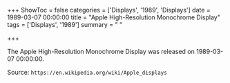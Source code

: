 +++
ShowToc = false
categories = ['Displays', '1989', 'Displays']
date = 1989-03-07 00:00:00
title = "Apple High-Resolution Monochrome Display"
tags = ['Displays', '1989']
summary = " "

+++

The Apple High-Resolution Monochrome Display was released on 1989-03-07 00:00:00.

Source: `https://en.wikipedia.org/wiki/Apple_displays`


